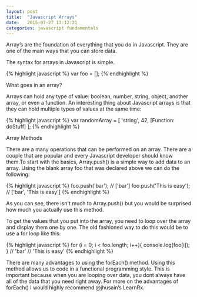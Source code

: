 ```yaml
---
layout: post
title:  "Javascript Arrays"
date:   2015-07-27 13:12:21
categories: javascript fundamentals
---
```

Array’s are the foundation of everything that you do in Javascript. They are one of the main ways that you can store data.

The syntax for arrays in Javascript is simple.

{% highlight javascript %}
var foo = [];
{% endhighlight %}

What goes in an array?

Arrays can hold any type of value: boolean, number, string, object, another array, or even a function. An interesting thing about Javascript arrays is that they can hold multiple types of values at the same time:

{% highlight javascript %}
var randomArray = [ 'string', 42, [Function: doStuff] ];
{% endhighlight %}

Array Methods

There are a many operations that can be performed on an array. There are a couple that are popular and every Javascript developer should know them.To start with the basics, Array.push() is a simple way to add data to an array. Using the blank array foo that was declared above we can do the following:

{% highlight javascript %}
foo.push('bar');
// ['bar']
foo.push('This is easy');
// ['bar', 'This is easy']
{% endhighlight %}

As you can see, there isn't much to Array.push() but you would be surprised how much you actually use this method.

To get the values that you put into the array, you need to loop over the array and display them one by one. The old fashioned way to do this would be to use a for loop like this:

{% highlight javascript %}
for (i = 0; i < foo.length; i++){
  console.log(foo[i]);
}
// 'bar'
// 'This is easy'
{% endhighlight %}

There are many advantages to using the forEach() method. Using this method allows us to code in a functional programming style. This is important because when you are looping over data, you dont always have all of the data that you need right away. For more on the advantages of forEach() I would highly recommend @jhusain’s LearnRx.
